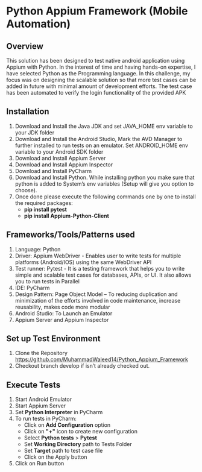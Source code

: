 # Python Appium Framework (Mobile Automation)
## Overview
This solution has been designed to test native android application using Appium with Python. In the interest of time and having hands-on expertise, I have selected Python as the Programming language.  In this challenge, my focus was on designing the scalable solution so that more test cases can be added in future with minimal amount of development efforts. The test case has been automated to verify the login functionality of the provided APK
## Installation
1.	Download and Install the Java JDK and set JAVA_HOME env variable to your JDK folder
2.	Download and Install the Android Studio, Mark the AVD Manager to further installed to run tests on an emulator. Set ANDROID_HOME env variable to your Android SDK folder
3.	Download and Install Appium Server
4.	Download and Install Appium Inspector
5.	Download and Install PyCharm
6.	Download and Install Python. While installing python you make sure that python is added to System’s env variables (Setup will give you option to choose).
7.	Once done please execute the following commands one by one to install the required packages:
    * **pip install pytest**
    * **pip install Appium-Python-Client**
## Frameworks/Tools/Patterns used
1. Language: Python
2. Driver: Appium WebDriver - Enables user to write tests for multiple platforms (Android/IOS) using the same WebDriver API
3.	Test runner: Pytest - It is a testing framework that helps you to write simple and scalable test cases for databases, APIs, or UI. It also allows you to run tests in Parallel
4.	IDE: PyCharm
5.	Design Pattern: Page Object Model – To reducing duplication and minimization of the efforts involved in code maintenance, increase reusability, makes code more modular
6.	Android Studio: To Launch an Emulator
7.	Appium Server and Appium Inspector
## Set up Test Environment
1.	Clone the Repository https://github.com/MuhammadWaleed14/Python_Appium_Framework
2.	Checkout branch develop if isn’t already checked out.
## Execute Tests 
1.	Start Android Emulator
2.	Start Appium Server
3.	Set **Python Interpreter** in PyCharm
4.	To run tests in PyCharm:
     * Click on **Add Configuration** option
     * Click on **"+"** icon to create new configuration
     * Select **Python tests** > **Pytest**
     * Set **Working Directory** path to Tests Folder
     * Set **Target** path to test case file
     * Click on the Apply button
5.	Click on Run button

